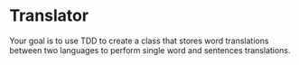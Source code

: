 # Translator
Your goal is to use TDD to create a class that stores word translations between two languages to perform single word and sentences translations.
